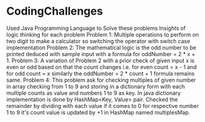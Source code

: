# CodingChallenges
Used Java Programming Language to Solve these problems
Insights of logic thinking for each problem
Problem 1: Multiple operations to perform on two digit to make a calculator so switching the operator with switch case implementation
Problem 2: The mathematical logic is the odd number to be printed deduced with sample input with a formula for oddNumber = 2 * x + 1.
Problem 3: A variation of Problem 2 with a prior check of given input x is even or odd based on that the count changes i.e. for even count = x - 1 and for odd count = x similarly the oddNumber = 2 * count + 1 formula remains same.
Problem 4: This problem ask for checking multiples of given number in array checking from 1 to 9 and storing in a dictionary form with each multiple counts as value and numbers 1 to 9 as key. In java dictionary implementation is done by HashMap<Key, Value> pair. Checked the remainder by dividing with each value if it comes to 0 for respective number 1 to 9 it's count value is updated by +1 in HashMap named multiplesMap.
